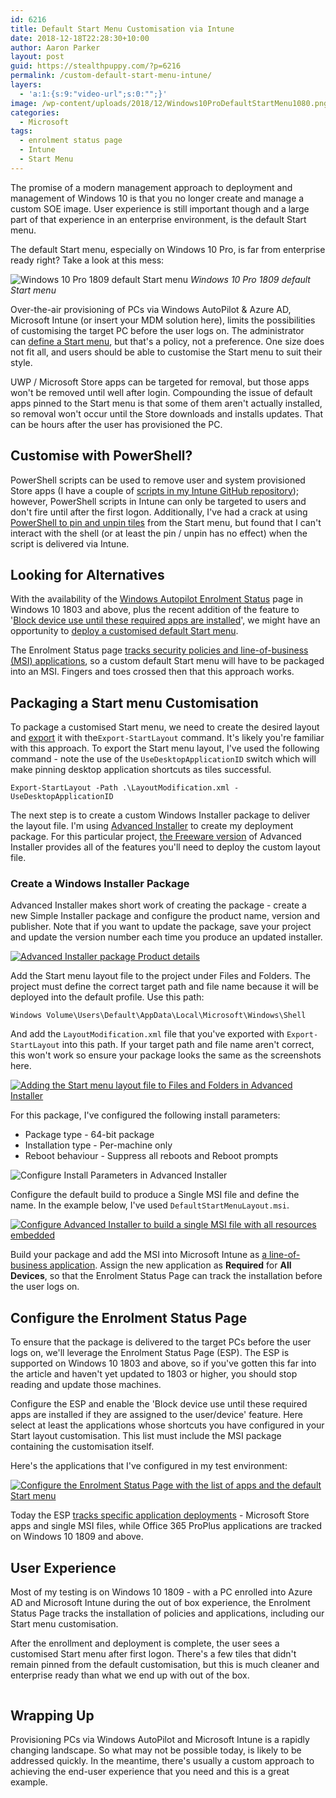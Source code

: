 ```yaml
---
id: 6216
title: Default Start Menu Customisation via Intune
date: 2018-12-18T22:28:30+10:00
author: Aaron Parker
layout: post
guid: https://stealthpuppy.com/?p=6216
permalink: /custom-default-start-menu-intune/
layers:
  - 'a:1:{s:9:"video-url";s:0:"";}'
image: /wp-content/uploads/2018/12/Windows10ProDefaultStartMenu1080.png
categories:
  - Microsoft
tags:
  - enrolment status page
  - Intune
  - Start Menu
---
```

The promise of a modern management approach to deployment and management of Windows 10 is that you no longer create and manage a custom SOE image. User experience is still important though and a large part of that experience in an enterprise environment, is the default Start menu.

The default Start menu, especially on Windows 10 Pro, is far from enterprise ready right? Take a look at this mess:

<img src="https://stealthpuppy.com/wp-content/uploads/2018/12/StartMenu-1024x717.png" alt="Windows 10 Pro 1809 default Start menu" class="wp-image-6220" srcset="https://stealthpuppy.com/wp-content/uploads/2018/12/StartMenu-1024x717.png 1024w, https://stealthpuppy.com/wp-content/uploads/2018/12/StartMenu-150x105.png 150w, https://stealthpuppy.com/wp-content/uploads/2018/12/StartMenu-300x210.png 300w, https://stealthpuppy.com/wp-content/uploads/2018/12/StartMenu-768x537.png 768w" sizes="(max-width: 1024px) 100vw, 1024px" /> *Windows 10 Pro 1809 default Start menu*

Over-the-air provisioning of PCs via Windows AutoPilot & Azure AD, Microsoft Intune (or insert your MDM solution here), limits the possibilities of customising the target PC before the user logs on. The administrator can [define a Start menu](https://docs.microsoft.com/en-us/windows/configuration/customize-windows-10-start-screens-by-using-mobile-device-management), but that's a policy, not a preference. One size does not fit all, and users should be able to customise the Start menu to suit their style. 

UWP / Microsoft Store apps can be targeted for removal, but those apps won't be removed until well after login. Compounding the issue of default apps pinned to the Start menu is that some of them aren't actually installed, so removal won't occur until the Store downloads and installs updates. That can be hours after the user has provisioned the PC.

## Customise with PowerShell?

PowerShell scripts can be used to remove user and system provisioned Store apps (I have a couple of [scripts in my Intune GitHub repository](https://github.com/aaronparker/Intune/tree/master/Appx-Apps)); however, PowerShell scripts in Intune can only be targeted to users and don't fire until after the first logon. Additionally, I've had a crack at using [PowerShell to pin and unpin tiles](https://github.com/aaronparker/Intune/blob/master/Start-Menu/PinStartMenuTile.ps1) from the Start menu, but found that I can't interact with the shell (or at least the pin / unpin has no effect) when the script is delivered via Intune.

## Looking for Alternatives

With the availability of the [Windows Autopilot Enrolment Status](https://docs.microsoft.com/en-us/windows/deployment/windows-autopilot/enrollment-status) page in Windows 10 1803 and above, plus the recent addition of the feature to '[Block device use until these required apps are installed](https://docs.microsoft.com/en-us/intune/windows-enrollment-status#block-access-to-a-device-until-a-specific-application-is-installed)', we might have an opportunity to [deploy a customised default Start menu](https://docs.microsoft.com/en-us/windows/configuration/customize-and-export-start-layout).

The Enrolment Status page [tracks security policies and line-of-business (MSI) applications](https://docs.microsoft.com/en-us/intune/windows-enrollment-status#enrollment-status-page-tracking-information), so a custom default Start menu will have to be packaged into an MSI. Fingers and toes crossed then that this approach works.

## Packaging a Start menu Customisation

To package a customised Start menu, we need to create the desired layout and [export](https://docs.microsoft.com/en-us/powershell/module/startlayout/export-startlayout?view=win10-ps) it with the`Export-StartLayout` command. It's likely you're familiar with this approach. To export the Start menu layout, I've used the following command - note the use of the `UseDesktopApplicationID` switch which will make pinning desktop application shortcuts as tiles successful.

`Export-StartLayout -Path .\LayoutModification.xml -UseDesktopApplicationID`

The next step is to create a custom Windows Installer package to deliver the layout file. I'm using [Advanced Installer](https://www.advancedinstaller.com/) to create my deployment package. For this particular project, [the Freeware version](https://www.advancedinstaller.com/top-freeware-features.html) of Advanced Installer provides all of the features you'll need to deploy the custom layout file.

### Create a Windows Installer Package

Advanced Installer makes short work of creating the package - create a new Simple Installer package and configure the product name, version and publisher. Note that if you want to update the package, save your project and update the version number each time you produce an updated installer.

[<img src="https://stealthpuppy.com/wp-content/uploads/2018/12/AdvancedInstaller01-ProductDetails-1024x569.png" alt="Advanced Installer package Product details" class="wp-image-6227" srcset="https://stealthpuppy.com/wp-content/uploads/2018/12/AdvancedInstaller01-ProductDetails-1024x569.png 1024w, https://stealthpuppy.com/wp-content/uploads/2018/12/AdvancedInstaller01-ProductDetails-150x83.png 150w, https://stealthpuppy.com/wp-content/uploads/2018/12/AdvancedInstaller01-ProductDetails-300x167.png 300w, https://stealthpuppy.com/wp-content/uploads/2018/12/AdvancedInstaller01-ProductDetails-768x427.png 768w" sizes="(max-width: 1024px) 100vw, 1024px" />](https://stealthpuppy.com/wp-content/uploads/2018/12/AdvancedInstaller01-ProductDetails.png)

Add the Start menu layout file to the project under Files and Folders. The project must define the correct target path and file name because it will be deployed into the default profile. Use this path:

`Windows Volume\Users\Default\AppData\Local\Microsoft\Windows\Shell`

And add the `LayoutModification.xml` file that you've exported with `Export-StartLayout` into this path. If your target path and file name aren't correct, this won't work so ensure your package looks the same as the screenshots here.

[<img src="https://stealthpuppy.com/wp-content/uploads/2018/12/AdvancedInstaller02-FilesFolders-1024x569.png" alt="Adding the Start menu layout file to Files and Folders in Advanced Installer" class="wp-image-6228" srcset="https://stealthpuppy.com/wp-content/uploads/2018/12/AdvancedInstaller02-FilesFolders-1024x569.png 1024w, https://stealthpuppy.com/wp-content/uploads/2018/12/AdvancedInstaller02-FilesFolders-150x83.png 150w, https://stealthpuppy.com/wp-content/uploads/2018/12/AdvancedInstaller02-FilesFolders-300x167.png 300w, https://stealthpuppy.com/wp-content/uploads/2018/12/AdvancedInstaller02-FilesFolders-768x427.png 768w" sizes="(max-width: 1024px) 100vw, 1024px" />](https://stealthpuppy.com/wp-content/uploads/2018/12/AdvancedInstaller02-FilesFolders.png)

For this package, I've configured the following install parameters:

  * Package type - 64-bit package
  * Installation type - Per-machine only
  * Reboot behaviour - Suppress all reboots and Reboot prompts

<img src="https://stealthpuppy.com/wp-content/uploads/2018/12/AdvancedInstaller02a-InstallParameters-1024x569.png" alt="Configure Install Parameters in Advanced Installer " class="wp-image-6237" srcset="https://stealthpuppy.com/wp-content/uploads/2018/12/AdvancedInstaller02a-InstallParameters-1024x569.png 1024w, https://stealthpuppy.com/wp-content/uploads/2018/12/AdvancedInstaller02a-InstallParameters-150x83.png 150w, https://stealthpuppy.com/wp-content/uploads/2018/12/AdvancedInstaller02a-InstallParameters-300x167.png 300w, https://stealthpuppy.com/wp-content/uploads/2018/12/AdvancedInstaller02a-InstallParameters-768x427.png 768w" sizes="(max-width: 1024px) 100vw, 1024px" /> 

Configure the default build to produce a Single MSI file and define the name. In the example below, I've used `DefaultStartMenuLayout.msi`.

[<img src="https://stealthpuppy.com/wp-content/uploads/2018/12/AdvancedInstaller03-Builds-1024x569.png" alt="Configure Advanced Installer to build a single MSI file with all resources embedded" class="wp-image-6229" srcset="https://stealthpuppy.com/wp-content/uploads/2018/12/AdvancedInstaller03-Builds-1024x569.png 1024w, https://stealthpuppy.com/wp-content/uploads/2018/12/AdvancedInstaller03-Builds-150x83.png 150w, https://stealthpuppy.com/wp-content/uploads/2018/12/AdvancedInstaller03-Builds-300x167.png 300w, https://stealthpuppy.com/wp-content/uploads/2018/12/AdvancedInstaller03-Builds-768x427.png 768w" sizes="(max-width: 1024px) 100vw, 1024px" />](https://stealthpuppy.com/wp-content/uploads/2018/12/AdvancedInstaller03-Builds.png)

Build your package and add the MSI into Microsoft Intune as [a line-of-business application](https://docs.microsoft.com/en-us/intune/lob-apps-windows). Assign the new application as **Required** for **All Devices**, so that the Enrolment Status Page can track the installation before the user logs on.

## Configure the Enrolment Status Page

To ensure that the package is delivered to the target PCs before the user logs on, we'll leverage the Enrolment Status Page (ESP). The ESP is supported on Windows 10 1803 and above, so if you've gotten this far into the article and haven't yet updated to 1803 or higher, you should stop reading and update those machines.

Configure the ESP and enable the 'Block device use until these required apps are installed if they are assigned to the user/device' feature. Here select at least the applications whose shortcuts you have configured in your Start layout customisation. This list must include the MSI package containing the customisation itself.

Here's the applications that I've configured in my test environment:

[<img src="https://stealthpuppy.com/wp-content/uploads/2018/12/EnrollmentStatusPage-1024x539.png" alt="Configure the Enrolment Status Page with the list of apps and the default Start menu" class="wp-image-6231" srcset="https://stealthpuppy.com/wp-content/uploads/2018/12/EnrollmentStatusPage-1024x539.png 1024w, https://stealthpuppy.com/wp-content/uploads/2018/12/EnrollmentStatusPage-150x79.png 150w, https://stealthpuppy.com/wp-content/uploads/2018/12/EnrollmentStatusPage-300x158.png 300w, https://stealthpuppy.com/wp-content/uploads/2018/12/EnrollmentStatusPage-768x404.png 768w" sizes="(max-width: 1024px) 100vw, 1024px" />](https://stealthpuppy.com/wp-content/uploads/2018/12/EnrollmentStatusPage.png)

Today the ESP [tracks specific application deployments](https://docs.microsoft.com/en-us/windows/deployment/windows-autopilot/enrollment-status) - Microsoft Store apps and single MSI files, while Office 365 ProPlus applications are tracked on Windows 10 1809 and above.

## User Experience

Most of my testing is on Windows 10 1809 - with a PC enrolled into Azure AD and Microsoft Intune during the out of box experience, the Enrolment Status Page tracks the installation of policies and applications, including our Start menu customisation. 

After the enrollment and deployment is complete, the user sees a customised Start menu after first logon. There's a few tiles that didn't remain pinned from the default customisation, but this is much cleaner and enterprise ready than what we end up with out of the box.

<img src="https://stealthpuppy.com/wp-content/uploads/2018/12/UserDeployment-StartMenu-976x1024.png" alt="" class="wp-image-6235" srcset="https://stealthpuppy.com/wp-content/uploads/2018/12/UserDeployment-StartMenu-976x1024.png 976w, https://stealthpuppy.com/wp-content/uploads/2018/12/UserDeployment-StartMenu-143x150.png 143w, https://stealthpuppy.com/wp-content/uploads/2018/12/UserDeployment-StartMenu-286x300.png 286w, https://stealthpuppy.com/wp-content/uploads/2018/12/UserDeployment-StartMenu-768x806.png 768w, https://stealthpuppy.com/wp-content/uploads/2018/12/UserDeployment-StartMenu.png 1296w" sizes="(max-width: 976px) 100vw, 976px" /> 

## Wrapping Up

Provisioning PCs via Windows AutoPilot and Microsoft Intune is a rapidly changing landscape. So what may not be possible today, is likely to be addressed quickly. In the meantime, there's usually a custom approach to achieving the end-user experience that you need and this is a great example.